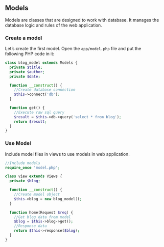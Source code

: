 ## Models

  Models are classes that are designed to work with database. It manages the database logic and rules of the web application.

### Create a model

  Let’s create the first model. Open the `app/model.php` file and put the following PHP code in it:

```php
class blog_model extends Models {
  private $title;
  private $author;
  private $date;

  function __construct() {
    //Create database connection
    $this->connect('db');
  }

  function get() {
    //Execute raw sql query
    $result = $this->db->query('select * from blog');
    return $result;
  }
}
```

### Use Model

  Include model files in views to use models in web application.

```php
//Include models
require_once 'model.php';

class view extends Views {
  private $blog;

  function __construct() {
    //Create model object
    $this->blog = new blog_model();
  }

  function home(Request $req) {
    //Get blog data from model
    $blog = $this->blog->get();
    //Response data
    return $this->response($blog);
  }
}
```
